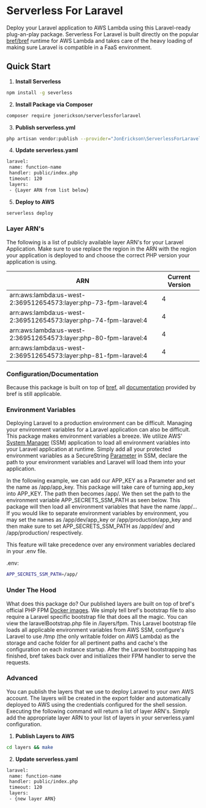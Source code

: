 

# Serverless For Laravel

Deploy your Laravel application to AWS Lambda using this Laravel-ready plug-an-play package. Serverless For Laravel is built directly on the popular [bref/bref](https://github.com/brefphp/bref) runtime for AWS Lambda and takes care of the heavy loading of making sure Laravel is compatible in a FaaS environment.

## Quick Start

1. **Install Serverless**

```bash   
npm install -g severless   
```   

2. **Install Package via Composer**

```bash   
composer require jonerickson/serverlessforlaravel   
```   

3. **Publish serverless.yml**

```bash   
php artisan vendor:publish --provider="JonErickson\ServerlessForLaravel\ServerlessForLaravelProvider"   
```   

4. **Update serverless.yaml**

```bash   
laravel:  
 name: function-name  
 handler: public/index.php  
 timeout: 120  
 layers:  
 - {Layer ARN from list below}  
```

5. **Deploy to AWS**

```bash   
serverless deploy   
```   

### Layer ARN's

The following is a list of publicly available layer ARN's for your Laravel Application. Make sure to use replace the region in the ARN with the region your application is deployed to and choose the correct PHP version your application is using.

| ARN | Current Version |  
|--|--|  
| arn:aws:lambda:us-west-2:369512654573:layer:php-73-fpm-laravel:4 | 4 |  
| arn:aws:lambda:us-west-2:369512654573:layer:php-74-fpm-laravel:4 | 4 |  
| arn:aws:lambda:us-west-2:369512654573:layer:php-80-fpm-laravel:4 | 4 |  
| arn:aws:lambda:us-west-2:369512654573:layer:php-81-fpm-laravel:4 | 4 |

### Configuration/Documentation

Because this package is built on top of [bref](https://bref.sh), all [documentation](https://bref.sh/docs/) provided by bref is still applicable.

### Environment Variables

Deploying Laravel to a production environment can be difficult. Managing your environment variables for a Laravel application can also be difficult. This package makes environment variables a breeze. We utilize AWS' [System Manager](https://docs.aws.amazon.com/systems-manager/latest/userguide/what-is-systems-manager.html) (SSM) application to load all environment variables into your Laravel application at runtime. Simply add all your protected environment variables as a SecureString [Parameter](https://docs.aws.amazon.com/systems-manager/latest/userguide/systems-manager-parameter-store.html) in SSM, declare the path to your environment variables and Laravel will load them into your application.

In the following example, we can add our APP_KEY as a Parameter and set the name as /app/app_key. This package will take care of turning app_key into APP_KEY. The path then becomes /app/. We then set the path to the environment variable APP_SECRETS_SSM_PATH as seen below. This package will then load all environment variables that have the name /app/... If you would like to separate environment variables by environment, you may set the names as /app/dev/app_key or /app/production/app_key and then make sure to set APP_SECRETS_SSM_PATH as /app/dev/ and /app/production/ respectively.

This feature will take precedence over any environment variables declared in your .env file.

.env:
```bash   
APP_SECRETS_SSM_PATH=/app/
```  

### Under The Hood

What does this package do? Our published layers are built on top of bref's official PHP FPM [Docker images](https://hub.docker.com/u/bref). We simply tell bref's bootstrap file to also require a Laravel specific bootstrap file that does all the magic. You can view the laravelBootstrap.php file in /layers/fpm. This Laravel bootstrap file loads all applicable environment variables from AWS SSM, configure's Laravel to use /tmp (the only writable folder on AWS Lambda) as the storage and cache folder for all pertinent paths and cache's the configuration on each instance startup. After the Laravel bootstrapping has finished, bref takes back over and initializes their FPM handler to serve the requests.

### Advanced

You can publish the layers that we use to deploy Laravel to your own AWS account. The layers will be created in the export folder and automatically deployed to AWS using the credentials configured for the shell session. Executing the following command will return a list of layer ARN's. Simply add the appropriate layer ARN to your list of layers in your serverless.yaml configuration.

1. **Publish Layers to AWS**

```bash   
cd layers && make   
```  

2. **Update serverless.yaml**

```bash   
laravel:  
 name: function-name  
 handler: public/index.php  
 timeout: 120  
 layers:  
 - {new layer ARN}  
```